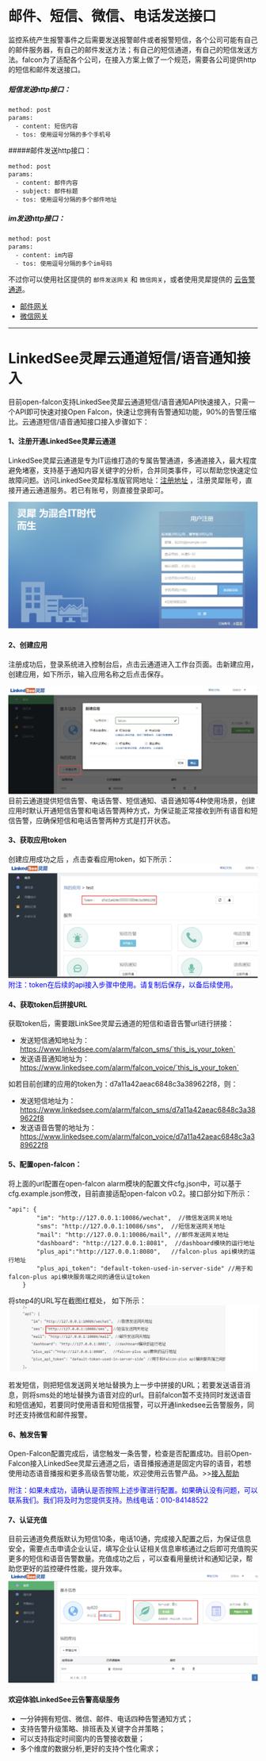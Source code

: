 # 邮件、短信、微信、电话发送接口

监控系统产生报警事件之后需要发送报警邮件或者报警短信，各个公司可能有自己的邮件服务器，有自己的邮件发送方法；有自己的短信通道，有自己的短信发送方法。falcon为了适配各个公司，在接入方案上做了一个规范，需要各公司提供http的短信和邮件发送接口。

##### 短信发送http接口：

```
method: post
params:
  - content: 短信内容
  - tos: 使用逗号分隔的多个手机号
```

#####邮件发送http接口：

```
method: post
params:
  - content: 邮件内容
  - subject: 邮件标题
  - tos: 使用逗号分隔的多个邮件地址
```

##### im发送http接口：

```
method: post
params:
  - content: im内容
  - tos: 使用逗号分隔的多个im号码
```

不过你可以使用社区提供的 `邮件发送网关` 和 `微信网关`，或者使用灵犀提供的 [云告警通道](http://t.cn/RpkS0d2)。

- [邮件网关](https://github.com/open-falcon/mail-provider)
- [微信网关](https://github.com/Yanjunhui/chat)

----
# LinkedSee灵犀云通道短信/语音通知接入
目前open-falcon支持LinkedSee灵犀云通道短信/语音通知API快速接入，只需一个API即可快速对接Open Falcon，快速让您拥有告警通知功能，90%的告警压缩比。云通道短信/语音通知接口接入步骤如下：

#### 1、注册开通LinkedSee灵犀云通道
LinkedSee灵犀云通道是专为IT运维打造的专属告警通道，多通道接入，最大程度避免堵塞，支持基于通知内容关键字的分析，合并同类事件，可以帮助您快速定位故障问题。访问LinkedSee灵犀标准版官网地址：[注册地址](http://t.cn/RpkS0d2)
，注册灵犀账号，直接开通云通道服务。若已有账号，则直接登录即可。

![灵犀注册](../image/linkedsee_1.png)
 
#### 2、创建应用
注册成功后，登录系统进入控制台后，点击云通道进入工作台页面。击新建应用，创建应用，如下所示，输入应用名称之后点击保存。
 
![创建应用](../image/linkedsee_2.png)
目前云通道提供短信告警、电话告警、短信通知、语音通知等4种使用场景，创建应用时默认开通短信告警和电话告警两种方式，为保证能正常接收到所有语音和短信告警，应确保短信和电话告警两种方式是打开状态。

#### 3、获取应用token
创建应用成功之后 ，点击查看应用token，如下所示：
![获取token](../image/linkedsee_3.png)
<font color="blue">附注：token在后续的api接入步骤中使用。请复制后保存，以备后续使用。</font>
 

#### 4、获取token后拼接URL
获取token后，需要跟LinkSee灵犀云通道的短信和语音告警url进行拼接：

- 发送短信通知地址为：https://www.linkedsee.com/alarm/falcon_sms/`this_is_your_token`
- 发送语音通知地址为：https://www.linkedsee.com/alarm/falcon_voice/`this_is_your_token`

如若目前创建的应用的token为：d7a11a42aeac6848c3a389622f8，则：

- 发送短信地址为：https://www.linkedsee.com/alarm/falcon_sms/d7a11a42aeac6848c3a389622f8
- 发送语音告警的地址为：https://www.linkedsee.com/alarm/falcon_voice/d7a11a42aeac6848c3a389622f8

#### 5、配置open-falcon：
将上面的url配置在open-falcon alarm模块的配置文件cfg.json中，可以基于cfg.example.json修改，目前直接适配open-falcon v0.2。接口部分如下所示：

```  
"api": {
        "im": "http://127.0.0.1:10086/wechat",  //微信发送网关地址 
        "sms": "http://127.0.0.1:10086/sms",  //短信发送网关地址
        "mail": "http://127.0.0.1:10086/mail", //邮件发送网关地址
        "dashboard": "http://127.0.0.1:8081",  //dashboard模块的运行地址
        "plus_api":"http://127.0.0.1:8080",   //falcon-plus api模块的运行地址
        "plus_api_token": "default-token-used-in-server-side" //用于和falcon-plus api模块服务端之间的通信认证token
    }
```
将step4的URL写在截图红框处， 如下所示：
![配置修改](../image/linkedsee_4.png)
 
若发短信，则把短信发送网关地址替换为上一步中拼接的URL；若要发送语音消息，则将sms处的地址替换为语音对应的url。目前falcon暂不支持同时发送语音和短信通知，若要同时使用语音和短信报警，可以开通linkedsee云告警服务，同时还支持微信和邮件报警。

#### 6、触发告警
Open-Falcon配置完成后，请您触发一条告警，检查是否配置成功。目前Open-Falcon接入LinkedSee灵犀云通道之后，语⾳播报通道是固定内容的语⾳，若想使⽤动态语音播报和更多高级告警功能，欢迎使用云告警产品。>>[接入帮助](https://www.linkedsee.com/standard/support/#/access-falcon)

<font color="blue">附注：如果未成功，请确认是否按照上述步骤进行配置。如果确认没有问题，可以联系我们。我们将及时为您提供支持。热线电话：010-84148522 </font>

#### 7、认证充值
目前云通道免费版默认为短信10条，电话10通，完成接入配置之后，为保证信息安全，需要点击申请企业认证，填写企业认证相关信息审核通过之后即可充值购买更多的短信和语音告警数量。充值成功之后 ，可以查看用量统计和通知记录，帮助您更好的监控硬件性能，提升效率。
![认证充值](../image/linkedsee_5.png)
  
#### 欢迎体验LinkedSee云告警高级服务
- 一分钟拥有短信、微信、邮件、电话四种告警通知方式；
- 支持告警升级策略、排班表及关键字合并策略；
- 可以支持指定时间窗内的告警接收数量；
- 多个维度的数据分析,更好的支持个性化需求；
